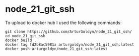 # node_21_git_ssh

To upload to docker hub I used the following commands:
```
git clone https://github.com/ArturGoldyn/node_21_git_ssh/
cd node_21_git_ssh
docker build .
docker tag fd2b8ac5981a arturgoldyn/node_21_git_ssh:latest
docker push arturgoldyn/node_21_git_ssh:latest
```
